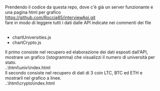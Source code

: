 Prendendo il codice da questa repo, dove c'è già un server funzionante e una pagina html per grafico</br>
https://github.com/Roccia85/interviewApi.git</br>
fare in modo di leggere tutti i dati dalle API indicate nei commenti dei file</br></br>

- chartUniversities.js</br>
- chartCrypto.js</br>

Il primo consiste nel recupero ed elaborazione dei dati esposti dall'API, mostrare un grafico (istogramma) che visualizzi il numero di università per stato.</br>
..\html\univ\index.html</br>
Il secondo consiste nel recupero di dati di 3 coin LTC, BTC ed ETH e mostrarli nel grafico a linee.</br>
..\html\crypto\index.html</br>
